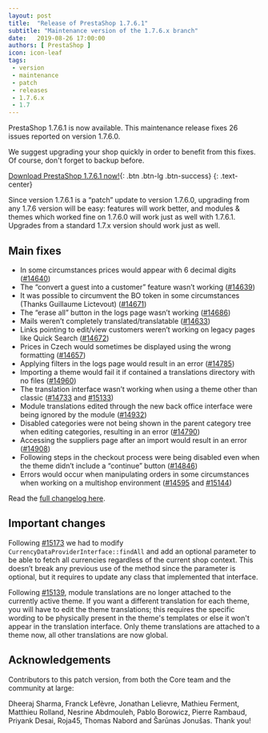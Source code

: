 ```yaml
---
layout: post
title:  "Release of PrestaShop 1.7.6.1"
subtitle: "Maintenance version of the 1.7.6.x branch"
date:   2019-08-26 17:00:00
authors: [ PrestaShop ]
icon: icon-leaf
tags:
 - version
 - maintenance
 - patch
 - releases
 - 1.7.6.x
 - 1.7
---
```



PrestaShop 1.7.6.1 is now available. This maintenance release fixes 26 issues reported on version 1.7.6.0.

We suggest upgrading your shop quickly in order to benefit from this fixes. Of course, don't forget to backup before.

[Download PrestaShop 1.7.6.1 now!](https://www.prestashop.com/en/download){: .btn .btn-lg .btn-success}
{: .text-center}

Since version 1.7.6.1 is a “patch” update to version 1.7.6.0, upgrading from any 1.7.6 version will be easy: features will work better, and modules & themes which worked fine on 1.7.6.0 will work just as well with 1.7.6.1. Upgrades from a standard 1.7.x version should work just as well.

## Main fixes

* In some circumstances prices would appear with 6 decimal digits ([#14640](https://github.com/PrestaShop/PrestaShop/issues/14640))
* The “convert a guest into a customer” feature wasn’t working ([#14639](https://github.com/PrestaShop/PrestaShop/issues/14639))
* It was possible to circumvent the BO token in some circumstances (Thanks Guillaume Lictevout) ([#14671](https://github.com/PrestaShop/PrestaShop/pull/14671))
* The “erase all” button in the logs page wasn’t working ([#14686](https://github.com/PrestaShop/PrestaShop/issues/14686))
* Mails weren’t completely translated/translatable ([#14633](https://github.com/PrestaShop/PrestaShop/issues/14633))
* Links  pointing to edit/view customers weren’t working on legacy pages like Quick Search ([#14672](https://github.com/PrestaShop/PrestaShop/issues/14672))
* Prices in Czech would sometimes be displayed using the wrong formatting ([#14657](https://github.com/PrestaShop/PrestaShop/issues/14657))
* Applying filters in the logs page would result in an error ([#14785](https://github.com/PrestaShop/PrestaShop/issues/14785))
* Importing a theme would fail it if contained a translations directory with no files ([#14960](https://github.com/PrestaShop/PrestaShop/issues/14960))
* The translation interface wasn’t working when using a theme other than classic ([#14733](https://github.com/PrestaShop/PrestaShop/issues/14733) and [#15133](https://github.com/PrestaShop/PrestaShop/issues/15133))
* Module translations edited through the new back office interface were being ignored by the module ([#14932](https://github.com/PrestaShop/PrestaShop/issues/14932))
* Disabled categories were not being shown in the parent category tree when editing categories, resulting in an error ([#14790](https://github.com/PrestaShop/PrestaShop/issues/14790))
* Accessing the suppliers page after an import would result in an error ([#14908](https://github.com/PrestaShop/PrestaShop/issues/14908))
* Following steps in the checkout process were being disabled even when the theme didn’t include a “continue” button ([#14846](https://github.com/PrestaShop/PrestaShop/issues/14846))
* Errors would occur when manipulating orders in some circumstances when working on a multishop environment ([#14595](https://github.com/PrestaShop/PrestaShop/issues/14595) and [#15144](https://github.com/PrestaShop/PrestaShop/issues/15144))

Read the [full changelog here](https://download.prestashop.com/download/releases/changelog_1.7.6.1.txt).

## Important changes

Following [#15173](https://github.com/PrestaShop/PrestaShop/pull/15173) we had to modify `CurrencyDataProviderInterface::findAll` and add an optional parameter to be able to fetch all currencies regardless of the current shop context. This doesn’t break any previous use of the method since the parameter is optional, but it requires to update any class that implemented that interface.

Following [#15139](https://github.com/PrestaShop/PrestaShop/pull/15139), module translations are no longer attached to the currently active theme. If you want a different translation for each theme, you will have to edit the theme translations; this requires the specific wording to be physically present in the theme's templates or else it won't appear in the translation interface. Only theme translations are attached to a theme now, all other translations are now global.

## Acknowledgements

Contributors to this patch version, from both the Core team and the community at large: 

Dheeraj Sharma, Franck Lefèvre, Jonathan Lelievre, Mathieu Ferment, Matthieu Rolland, Nesrine Abdmouleh, Pablo Borowicz, Pierre Rambaud, Priyank Desai, Roja45, Thomas Nabord and Šarūnas Jonušas. Thank you!


